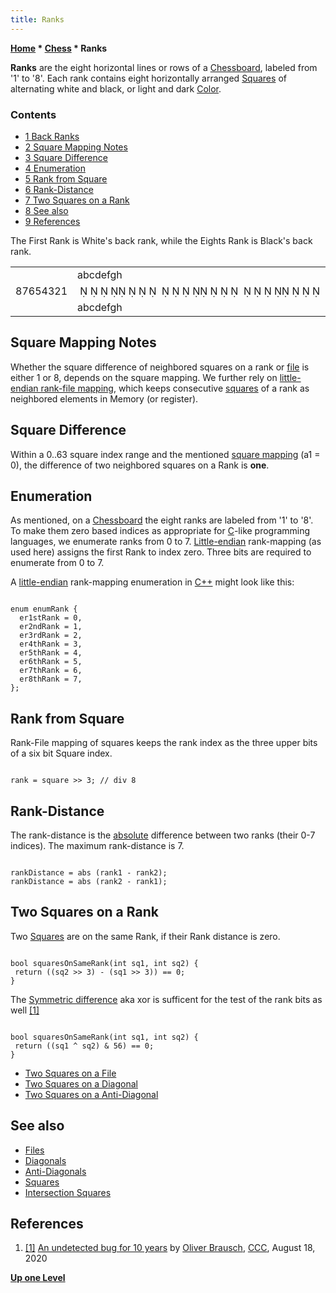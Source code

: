 ```yaml
---
title: Ranks
---
```

**[Home](Home "Home") \* [Chess](Chess "Chess") \* Ranks**


**Ranks** are the eight horizontal lines or rows of a [Chessboard](Chessboard "Chessboard"), labeled from '1' to '8'. Each rank contains eight horizontally arranged [Squares](Squares "Squares") of alternating white and black, or light and dark [Color](Color "Color"). 



### Contents


* [1 Back Ranks](#back-ranks)
* [2 Square Mapping Notes](#square-mapping-notes)
* [3 Square Difference](#square-difference)
* [4 Enumeration](#enumeration)
* [5 Rank from Square](#rank-from-square)
* [6 Rank-Distance](#rank-distance)
* [7 Two Squares on a Rank](#two-squares-on-a-rank)
* [8 See also](#see-also)
* [9 References](#references)






The First Rank is White's back rank, while the Eights Rank is Black's back rank.





|  |  |  |
| --- | --- | --- |
|  | abcdefgh |  |
| 87654321 |                                                                                                 ••••••••                                                •••••••• | 87654321 |
|  | abcdefgh |  |


## Square Mapping Notes


Whether the square difference of neighbored squares on a rank or [file](Files "Files") is either 1 or 8, depends on the square mapping. We further rely on [little-endian rank-file mapping](Square_Mapping_Considerations#LittleEndianRankFileMapping "Square Mapping Considerations"), which keeps consecutive [squares](Squares "Squares") of a rank as neighbored elements in Memory (or register).



## Square Difference


Within a 0..63 square index range and the mentioned [square mapping](Square_Mapping_Considerations#LittleEndianRankFileMapping "Square Mapping Considerations") (a1 = 0), the difference of two neighbored squares on a Rank is **one**.



## Enumeration


As mentioned, on a [Chessboard](Chessboard "Chessboard") the eight ranks are labeled from '1' to '8'. To make them zero based indices as appropriate for [C](C "C")-like programming languages, we enumerate ranks from 0 to 7. [Little-endian](Little-endian "Little-endian") rank-mapping (as used here) assigns the first Rank to index zero. Three bits are required to enumerate from 0 to 7.


A [little-endian](Little-endian "Little-endian") rank-mapping enumeration in [C++](Cpp "Cpp") might look like this: 




```

enum enumRank {
  er1stRank = 0,
  er2ndRank = 1,
  er3rdRank = 2,
  er4thRank = 3,
  er5thRank = 4,
  er6thRank = 5,
  er7thRank = 6,
  er8thRank = 7,
};

```

## Rank from Square


Rank-File mapping of squares keeps the rank index as the three upper bits of a six bit Square index.




```

rank = square >> 3; // div 8

```





## Rank-Distance


The rank-distance is the [absolute](Avoiding_Branches#Abs "Avoiding Branches") difference between two ranks (their 0-7 indices). The maximum rank-distance is 7.




```

rankDistance = abs (rank1 - rank2);
rankDistance = abs (rank2 - rank1);

```





## Two Squares on a Rank


Two [Squares](Squares "Squares") are on the same Rank, if their Rank distance is zero. 




```

bool squaresOnSameRank(int sq1, int sq2) {
 return ((sq2 >> 3) - (sq1 >> 3)) == 0;
}

```

The [Symmetric difference](https://en.wikipedia.org/wiki/Symmetric_difference) aka xor is sufficent for the test of the rank bits as well <a id="cite-note-1" href="#cite-ref-1">[1]</a>




```

bool squaresOnSameRank(int sq1, int sq2) {
 return ((sq1 ^ sq2) & 56) == 0;
}

```

* [Two Squares on a File](Files#TwoSquares "Files")
* [Two Squares on a Diagonal](Diagonals#TwoSquares "Diagonals")
* [Two Squares on a Anti-Diagonal](Anti-Diagonals#TwoSquares "Anti-Diagonals")


## See also


* [Files](Files "Files")
* [Diagonals](Diagonals "Diagonals")
* [Anti-Diagonals](Anti-Diagonals "Anti-Diagonals")
* [Squares](Squares "Squares")
* [Intersection Squares](Intersection_Squares "Intersection Squares")


## References


1. <a id="cite-ref-1" href="#cite-note-1">[1]</a> [An undetected bug for 10 years](http://talkchess.com/forum3/viewtopic.php?f=7&t=74821) by [Oliver Brausch](Oliver_Brausch "Oliver Brausch"), [CCC](CCC "CCC"), August 18, 2020

**[Up one Level](Chess "Chess")**







 
